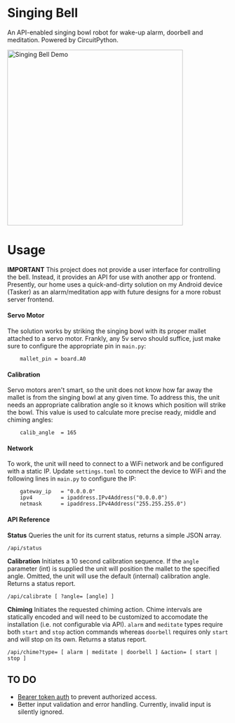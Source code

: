 # Singing Bell

An API-enabled singing bowl robot for wake-up alarm, doorbell and meditation. Powered by CircuitPython.

<img alt="Singing Bell Demo" src="/img/singing-bell-a.jpeg" width="400">

# Usage

**IMPORTANT**
This project does not provide a user interface for controlling the bell. Instead, it provides an API for use with another app or frontend. Presently, our home uses a quick-and-dirty solution on my Android device (Tasker) as an alarm/meditation app with future designs for a more robust server frontend.

#### Servo Motor
The solution works by striking the singing bowl with its proper mallet attached to a servo motor. Frankly, any 5v servo should suffice, just make sure to configure the appropriate pin in `main.py`:

```
    mallet_pin = board.A0
```

#### Calibration
Servo motors aren't smart, so the unit does not know how far away the mallet is from the singing bowl at any given time. To address this, the unit needs an appropriate calibration angle so it knows which position will strike the bowl. This value is used to calculate more precise ready, middle and chiming angles:

```
    calib_angle  = 165
```

#### Network
To work, the unit will need to connect to a WiFi network and be configured with a static IP. Update `settings.toml` to connect the device to WiFi and the following lines in `main.py` to configure the IP:

```
    gateway_ip   = "0.0.0.0"
    ipv4         = ipaddress.IPv4Address("0.0.0.0")
    netmask      = ipaddress.IPv4Address("255.255.255.0")
```
#### API Reference

**Status**
Queries the unit for its current status, returns a simple JSON array.

```
/api/status
```

**Calibration**
Initiates a 10 second calibration sequence. If the `angle` parameter (int) is supplied the unit will position the mallet to the specified angle. Omitted, the unit will use the default (internal) calibration angle. Returns a status report.

```
/api/calibrate [ ?angle= [angle] ]
```

**Chiming**
Initiates the requested chiming action. Chime intervals are statically encoded and will need to be customized to accomodate the installation (i.e. not configurable via API). `alarm` and `meditate` types require both `start` and `stop` action commands whereas `doorbell` requires only `start` and will stop on its own. Returns a status report.

```
/api/chime?type= [ alarm | meditate | doorbell ] &action= [ start | stop ] 
```

## TO DO

- [Bearer token auth](https://docs.circuitpython.org/projects/httpserver/en/latest/examples.html#authentication) to prevent authorized access.
- Better input validation and error handling. Currently, invalid input is silently ignored.
